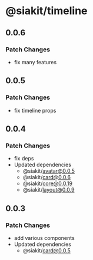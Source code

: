 # @siakit/timeline

## 0.0.6

### Patch Changes

- fix many features

## 0.0.5

### Patch Changes

- fix timeline props

## 0.0.4

### Patch Changes

- fix deps
- Updated dependencies
  - @siakit/avatar@0.0.5
  - @siakit/card@0.0.6
  - @siakit/core@0.0.19
  - @siakit/layout@0.0.9

## 0.0.3

### Patch Changes

- add various components
- Updated dependencies
  - @siakit/card@0.0.5
